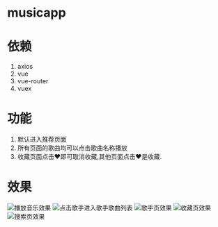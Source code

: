 # musicapp
# 依赖
1. axios
2. vue
3. vue-router
4. vuex

# 功能
1. 默认进入推荐页面
2. 所有页面的歌曲均可以点击歌曲名称播放
3. 收藏页面点击❤即可取消收藏,其他页面点击❤是收藏.

# 效果
![播放音乐效果](截图/播放音乐效果.png)
![点击歌手进入歌手歌曲列表](截图/点击歌手进入歌手歌曲列表.png)
![歌手页效果](截图/歌手页效果.png)
![收藏页效果](截图/收藏页效果.png)
![搜索页效果](截图/搜索页效果.png)